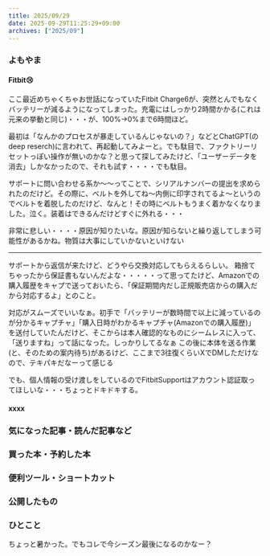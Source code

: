 ```yaml
---
title: 2025/09/29
date: 2025-09-29T11:25:29+09:00
archives: ["2025/09"]
---
```

### よもやま
#### Fitbit😢

ここ最近めちゃくちゃお世話になっていたFitbit Charge6が、突然とんでもなくバッテリーが減るようになってしまった。充電にはしっかり2時間かかる(これは元来の挙動と同じ)・・・が、100%→0%まで6時間ほど。

最初は「なんかのプロセスが暴走しているんじゃないの？」などとChatGPT(のdeep reserch)に言われて、再起動してみよーと。でも駄目で、ファクトリーリセットっぽい操作が無いのかな？と思って探してみたけど、「ユーザーデータを消去」しかなかったので、それも試す・・・・でも駄目。

サポートに問い合わせる系か〜〜ってことで、シリアルナンバーの提出を求められたのだけど。その際に、ベルトを外してね〜内側に印字されてるよ〜というのでベルトを着脱したのだけど、なんと！その時にベルトもうまく着かなくなりました。泣く。装着はできるんだけどすぐに外れる・・・

非常に悲しい・・・・原因が知りたいな。原因が知らないと繰り返してしまう可能性があるかね。物質は大事にしていかないといけない

----

サポートから返信が来たけど、どうやら交換対応してもらえるらしい。
箱捨てちゃったから保証書もないんだよな・・・・・って思ってたけど、Amazonでの購入履歴をキャプで送っておいたら、「保証期間内だし正規販売店からの購入だから対応するよ」とのこと。

対応がスムーズでいいなぁ。初手で「バッテリーが数時間で以上に減っているのが分かるキャプチャ」「購入日時がわかるキャプチャ(Amazonでの購入履歴)」を送付していたんだけど、そこからは本人確認的なものにシームレスに入って、「送りますね」って話になった。しっかりしてるなぁ
この後に本体を送る作業(と、そのための案内待ち)があるけど、ここまで3往復くらいXでDMしただけなので、テキパキだなーって感じる

でも、個人情報の受け渡しをしているのでFitbitSupportはアカウント認証取ってほしいな・・・ちょっとドキドキする。

#### xxxx

### 気になった記事・読んだ記事など

### 買った本・予約した本

### 便利ツール・ショートカット

### 公開したもの

### ひとこと

ちょっと暑かった。でもコレで今シーズン最後になるのかなー？

